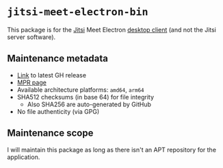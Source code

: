 # `jitsi-meet-electron-bin`

This package is for the [Jitsi](https://en.wikipedia.org/wiki/Jitsi) Meet Electron
[desktop client](https://github.com/jitsi/jitsi-meet-electron) (and not the Jitsi
server software).

## Maintenance metadata
* [Link](https://github.com/jitsi/jitsi-meet-electron/releases/latest) to latest GH release
* [MPR page](https://mpr.makedeb.org/packages/jitsi-meet-electron-bin)
* Available architecture platforms: `amd64`, `arm64`
* SHA512 checksums (in base 64) for file integrity
    * Also SHA256 are auto-generated by GitHub
* No file authenticity (via GPG)

## Maintenance scope

I will maintain this package as long as there isn't an APT repository for the
application.
